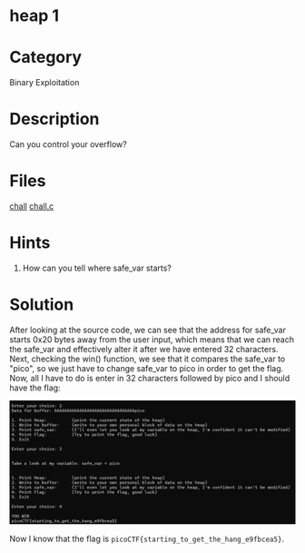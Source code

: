 # heap 1
# Category
Binary Exploitation
# Description
Can you control your overflow?
# Files
[chall](chall)
[chall.c](chall.c)
# Hints
1. How can you tell where safe_var starts?
# Solution
After looking at the source code, we can see that the address for safe_var starts 0x20 bytes away from the user input, which means that we can reach the safe_var and effectively alter it after we have entered 32 characters. Next, checking the win() function, we see that it compares the safe_var to "pico", so we just have to change safe_var to pico in order to get the flag. Now, all I have to do is enter in 32 characters followed by pico and I should have the flag:

![alt text](image.png)

Now I know that the flag is `picoCTF{starting_to_get_the_hang_e9fbcea5}`.